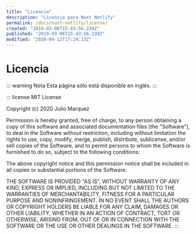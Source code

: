 ```yaml
---
title: "Licencia"
description: "Licencia para Nuxt Netlify"
permalink: /docs/nuxt-netlify/license/
created: "2019-03-06T15:43:56.239Z"
published: "2019-03-06T15:43:56.239Z"
modified: "2020-04-12T17:24:13Z"
---
```


# Licencia

::: warning Nota
Esta página sólo está disponible en inglés.
:::

::: license
MIT License

Copyright (c) 2020 Julio Marquez

Permission is hereby granted, free of charge, to any person obtaining a copy
of this software and associated documentation files (the "Software"), to deal
in the Software without restriction, including without limitation the rights
to use, copy, modify, merge, publish, distribute, sublicense, and/or sell
copies of the Software, and to permit persons to whom the Software is
furnished to do so, subject to the following conditions:

The above copyright notice and this permission notice shall be included in all
copies or substantial portions of the Software.

THE SOFTWARE IS PROVIDED "AS IS", WITHOUT WARRANTY OF ANY KIND, EXPRESS OR
IMPLIED, INCLUDING BUT NOT LIMITED TO THE WARRANTIES OF MERCHANTABILITY,
FITNESS FOR A PARTICULAR PURPOSE AND NONINFRINGEMENT. IN NO EVENT SHALL THE
AUTHORS OR COPYRIGHT HOLDERS BE LIABLE FOR ANY CLAIM, DAMAGES OR OTHER
LIABILITY, WHETHER IN AN ACTION OF CONTRACT, TORT OR OTHERWISE, ARISING FROM,
OUT OF OR IN CONNECTION WITH THE SOFTWARE OR THE USE OR OTHER DEALINGS IN THE
SOFTWARE.
:::
